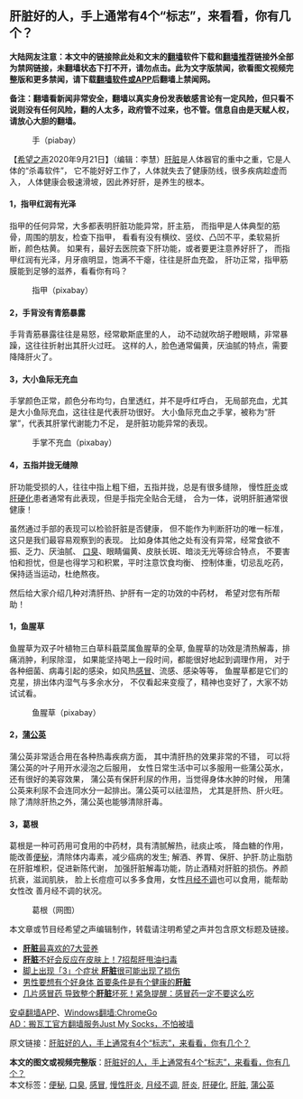  <h2>肝脏好的人，手上通常有4个“标志”，来看看，你有几个？</h2> <p class="notice"><b>大陆网友注意：本文中的链接除此处和文末的<a href="https://github.com/bannedbook/fanqiang" >翻墙</a>软件下载和<a href="https://github.com/killgcd/justmysocks/blob/master/README.md">翻墙推荐</a>链接外全部为禁网链接，未翻墙状态下打不开，请勿点击。此为文字版禁闻，欲看图文视频完整版和更多禁闻，请下载<a href="https://github.com/bannedbook/fanqiang">翻墙软件或APP</a>后翻墙上禁闻网。</p><p>备注：翻墙看新闻非常安全，翻墙以真实身份发表敏感言论有一定风险，但只看不说则没有任何风险，翻的人太多，政府管不过来，也不管。信息自由是天赋人权，请放心大胆的翻墙。</b></p>  <div class="entry"> <figure><figcaption>手（piabay）</figcaption></figure> <p>【<span class='wp_keywordlink_affiliate'><a href="https://www.soundofhope.org" title="希望之声" target="_blank">希望之声</a></span>2020年9月21日】（编辑：李慧）<a href="https://www.bannedbook.org/bnews/tag/%e8%82%9d%e8%84%8f/" class="st_tag internal_tag" rel="tag" title="标签 肝脏 下的日志">肝脏</a>是人体器官的重中之重，它是人体的“杀毒软件”， 它不能好好工作了，人体就失去了健康防线，很多疾病趁虚而入， 人体健康会极速滑坡，因此养好肝，是养生的根本。</p> <h4><strong>1，指甲红润有光泽</strong></h4> <p>指甲的任何异常，大多都表明肝脏功能异常，肝主筋， 而指甲是人体典型的筋骨，周围的朋友，检查下指甲， 看看有没有横纹、竖纹、凸凹不平，柔软易折断，颜色枯黄。 如果有，最好去医院查下肝功能，或者要更注意养好肝了， 而指甲红润有光泽，月牙痕明显，饱满不干瘪，往往是肝血充盈， 肝功正常，指甲筋膜能到足够的滋养，看看你有吗？</p> <figure><figcaption> 指甲（pixabay）</figcaption></figure> <h4><strong>2，手背没有青筋暴露</strong></h4> <p>手背青筋暴露往往是易怒，经常歇斯底里的人， 动不动就吹胡子瞪眼睛，非常暴躁，这往往折射出其肝火过旺。 这样的人，脸色通常偏黄，厌油腻的特点，需要降降肝火了。</p>  <h4><strong>3，大小鱼际无充血</strong></h4> <p>手掌颜色正常，颜色分布均匀，白里透红，并不是呼红呼白， 无局部充血，尤其是大小鱼际充血，这往往是代表肝功很好。 大小鱼际充血之手掌，被称为“肝掌”，代表其肝掌代谢能力不足， 是肝脏功能异常的表现。</p> <figure><figcaption> 手掌不充血（pixabay）</figcaption></figure> <h4><strong>4，五指并拢无缝隙</strong></h4> <p>肝功能受损的人，往往中指上粗下细，五指并拢，总是有很多缝隙， 慢性<a href="https://www.bannedbook.org/bnews/tag/%E8%82%9D%E7%82%8E/" class="st_tag internal_tag" rel="tag" title="标签 肝炎 下的日志">肝炎</a>或<a href="https://www.bannedbook.org/bnews/tag/%e8%82%9d%e7%a1%ac%e5%8c%96/" class="st_tag internal_tag" rel="tag" title="标签 肝硬化 下的日志">肝硬化</a>患者通常有此表现，但是手指完全贴合无缝， 合为一体，说明肝脏通常很健康！</p> <p>虽然通过手部的表现可以检验肝脏是否健康， 但不能作为判断肝功的唯一标准，这只是我们最容易观察到的表现。 比如身体其他之处有没有异常，经常食欲不振、乏力、厌油腻、 <a href="https://www.bannedbook.org/bnews/tag/%e5%8f%a3%e8%87%ad/" class="st_tag internal_tag" rel="tag" title="标签 口臭 下的日志">口臭</a>、眼睛偏黄、皮肤长斑、暗淡无光等综合特点， 不要害怕和担忧，但是也得学习和积累，平时注意饮食均衡、 控制体重，切忌乱吃药，保持适当运动，杜绝熬夜。</p>  <p>然后给大家介绍几种对清肝热、护肝有一定的功效的中药材， 希望对您有所帮助！</p> <h4><strong>1，鱼腥草</strong></h4> <p>鱼腥草为双子叶植物三白草科蕺菜属鱼腥草的全草, 鱼腥草的功效是清热解毒，排痛消肿，利尿除湿， 如果能坚持喝上一段时间，都能很好地起到调理作用， 对于各种细菌、病毒引起的感染，如风热<a href="https://www.bannedbook.org/bnews/tag/%E6%84%9F%E5%86%92/" class="st_tag internal_tag" rel="tag" title="标签 感冒 下的日志">感冒</a>、流感、感染等等， 鱼腥草都是它们的克星，排出体内湿气与多余水分， 不仅看起来变瘦了，精神也变好了，大家不妨试试看。</p> <figure><figcaption> 鱼腥草（pixabay）</figcaption></figure> <h4><strong>2，<a href="https://www.bannedbook.org/bnews/tag/%E8%92%B2%E5%85%AC%E8%8B%B1/" class="st_tag internal_tag" rel="tag" title="标签 蒲公英 下的日志">蒲公英</a></strong></h4> <p>蒲公英非常适合用在各种热毒疾病方面， 其中清肝热的效果非常的不错， 可以将蒲公英的叶子用开水浸泡之后服用， 女性日常生活中可以多服用一些蒲公英水，还有很好的美容效果， 蒲公英有保肝利尿的作用，当觉得身体水肿的时候， 用蒲公英来利尿不会连同水分一起排出。蒲公英可以祛湿热， 尤其是肝热、肝火旺。除了清除肝热之外，蒲公英也能够清除肝毒。</p>  <h4><strong>3，葛根</strong></h4> <p>葛根是一种可药用可食用的中药材，具有清腻解热，祛痰止咳， 降血糖的作用，能改善<a href="https://www.bannedbook.org/bnews/tag/%e4%be%bf%e7%a7%98/" class="st_tag internal_tag" rel="tag" title="标签 便秘 下的日志">便秘</a>，清除体内毒素，减少癌病的发生; 解酒、养胃、保肝、护肝.防止脂肪在肝脏堆积，促进新陈代谢， 加强肝脏解毒功能，防止酒精对肝脏的损伤。养颜抗衰，滋润肌肤， 脸上长痘痘可以多多食用，女性<a href="https://www.bannedbook.org/bnews/tag/%e6%9c%88%e7%bb%8f%e4%b8%8d%e8%b0%83/" class="st_tag internal_tag" rel="tag" title="标签 月经不调 下的日志">月经不调</a>也可以食用，能帮助女性改 善月经不调的状况。</p> <figure><figcaption> 葛根（网图）</figcaption></figure> <p>本文章或节目经希望之声编辑制作，转载请注明希望之声并包含原文标题及链接。</p> <ul class='op-related-articles' title='相关阅读'> <li><a href='https://www.bannedbook.org/bnews/comments/20200920/1399891.html' target='_blank'><b>肝脏</b>最喜欢的7大营养</a></li> <li><a href='https://www.bannedbook.org/bnews/comments/20200918/1398699.html' target='_blank'><b>肝脏</b>不好会反应在皮肤上！7招帮肝甩油扫毒</a></li> <li><a href='https://www.bannedbook.org/bnews/lifebaike/20200916/1397413.html' target='_blank'>脚上出现「3」个症状 <b>肝脏</b>很可能出现了损伤</a></li> <li><a href='https://www.bannedbook.org/bnews/health/20200912/1394992.html' target='_blank'>男性要想有个好身体 首要条件是有个健康的<b>肝脏</b></a></li> <li><a href='https://www.bannedbook.org/bnews/health/20200909/1393315.html' target='_blank'>几片感冒药 导致整个<b>肝脏</b>坏死！紧急提醒：感冒药一定不要这么吃</a></li> </ul> <p class="texttj"> <a href="https://github.com/bannedbook/fanqiang/wiki/%E7%A6%81%E9%97%BB%E7%BD%91%E5%AE%89%E5%8D%93%E7%BF%BB%E5%A2%99%E6%96%B0%E9%97%BBAPP" target="_blank">安卓翻墙APP</a>、<a href="https://github.com/bannedbook/fanqiang/wiki/Chrome%E4%B8%80%E9%94%AE%E7%BF%BB%E5%A2%99%E5%8C%85" target="_blank">Windows翻墙:ChromeGo</a><br/> <a href="https://github.com/killgcd/justmysocks/blob/master/README.md" target="_blank">AD：搬瓦工官方翻墙服务Just My Socks，不怕被墙</a> </p><p>原文链接：<a class="src_link"  href="https://www.soundofhope.org/post/271583" target="_blank">肝脏好的人，手上通常有4个“标志”，来看看，你有几个？</a></p> <a name='sharetosocial'></a>       <div><b>本文的图文或视频完整版</b>：<a href='https://www.bannedbook.org/bnews/comments/20200921/1400570.html'>肝脏好的人，手上通常有4个“标志”，来看看，你有几个？</a></div>  </div><!--END ENTRY--> <div class="postfooter"> <div>本文标签：<a href="https://www.bannedbook.org/bnews/tag/%e4%be%bf%e7%a7%98/" rel="tag">便秘</a>, <a href="https://www.bannedbook.org/bnews/tag/%e5%8f%a3%e8%87%ad/" rel="tag">口臭</a>, <a href="https://www.bannedbook.org/bnews/tag/%E6%84%9F%E5%86%92/" rel="tag">感冒</a>, <a href="https://www.bannedbook.org/bnews/tag/%e6%85%a2%e6%80%a7%e8%82%9d%e7%82%8e/" rel="tag">慢性肝炎</a>, <a href="https://www.bannedbook.org/bnews/tag/%e6%9c%88%e7%bb%8f%e4%b8%8d%e8%b0%83/" rel="tag">月经不调</a>, <a href="https://www.bannedbook.org/bnews/tag/%E8%82%9D%E7%82%8E/" rel="tag">肝炎</a>, <a href="https://www.bannedbook.org/bnews/tag/%e8%82%9d%e7%a1%ac%e5%8c%96/" rel="tag">肝硬化</a>, <a href="https://www.bannedbook.org/bnews/tag/%e8%82%9d%e8%84%8f/" rel="tag">肝脏</a>, <a href="https://www.bannedbook.org/bnews/tag/%E8%92%B2%E5%85%AC%E8%8B%B1/" rel="tag">蒲公英</a></div>  </div><!--END POSTFOOTER--> 